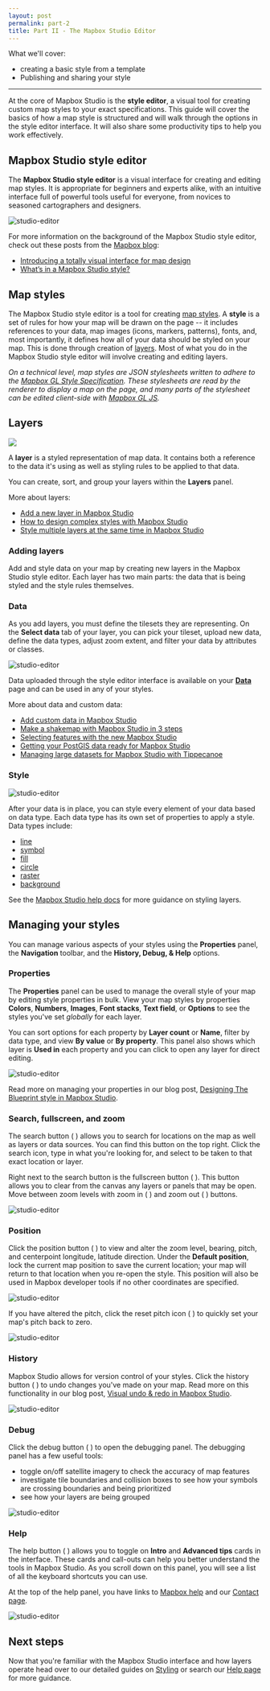 ```yaml
---
layout: post
permalink: part-2
title: Part II - The Mapbox Studio Editor
---
```

What we'll cover:

- creating a basic style from a template
- Publishing and sharing your style

<hr>

At the core of Mapbox Studio is the **style editor**, a visual tool for creating custom map styles to your exact specifications. This guide will cover the basics of how a map style is structured and will walk through the options in the style editor interface. It will also share some productivity tips to help you work effectively.

## Mapbox Studio style editor

The **Mapbox Studio style editor** is a visual interface for creating and editing map styles. It is appropriate for beginners and experts alike, with an intuitive interface full of powerful tools useful for everyone, from novices to seasoned cartographers and designers.

![studio-editor]({{site.baseurl}}/img/studio/editor-new-layer.gif)

For more information on the background of the Mapbox Studio style editor, check out these posts from the [Mapbox blog]({{site.url}}/blog):

- [Introducing a totally visual interface for map design]({{site.url}}/blog/designing-a-map-with-mapbox-studio/)
- [What’s in a Mapbox Studio style?]({{site.url}}/blog/whats-in-a-mapbox-studio-style/)

## Map styles

The Mapbox Studio style editor is a tool for creating [map styles]({{site.baseurl}}/define-style). A **style** is a set of rules for how your map will be drawn on the page -- it includes references to your data, map images (icons, markers, patterns), fonts, and, most importantly, it defines how all of your data should be styled on your map. This is done through creation of [layers]({{site.baseurl}}/define-layer). Most of what you do in the Mapbox Studio style editor will involve creating and editing layers.

_On a technical level, map styles are JSON stylesheets written to adhere to the [Mapbox GL Style Specification]({{site.url}}/mapbox-gl-style-spec). These stylesheets are read by the renderer to display a map on the page, and many parts of the stylesheet can be edited client-side with [Mapbox GL JS]({{site.url}}/mapbox-gl-js)._

## Layers

<img src='{{site.baseurl}}/img/studio/editor-ui-layers.png' class='fr pad1x'>
<div class='pad1y'></div>

A **layer** is a styled representation of map data. It contains both a reference to the data it's using as well as styling rules to be applied to that data.

You can create, sort, and group your layers within the **Layers** panel.

More about layers:

- [Add a new layer in Mapbox Studio]({{site.baseurl}}/add-layer-studio/)
- [How to design complex styles with Mapbox Studio]({{site.url}}/blog/designing-sophisticated-maps-mapbox-studio/)
- [Style multiple layers at the same time in Mapbox Studio]({{site.baseurl}}/style-multiple-layers/)

### Adding layers

Add and style data on your map by creating new layers in the Mapbox Studio style editor. Each layer has two main parts: the data that is being styled and the style rules themselves.

### Data

As you add layers, you must define the tilesets they are representing. On the **Select data** tab of your layer, you can pick your tileset, upload new data, define the data types, adjust zoom extent, and filter your data by attributes or classes.

![studio-editor]({{site.baseurl}}/img/studio/editor-ui-data.png)

Data uploaded through the style editor interface is available on your **[Data]({{site.url}}/studio/data)** page and can be used in any of your styles.

More about data and custom data:

- [Add custom data in Mapbox Studio]({{site.baseurl}}/add-custom-data/)
- [Make a shakemap with Mapbox Studio in 3 steps]({{site.url}}/blog/studio-shakemap/)
- [Selecting features with the new Mapbox Studio]({{site.url}}/blog/selecting-features-with-the-new-mapbox-studio/)
- [Getting your PostGIS data ready for Mapbox Studio]({{site.baseurl}}/postgis-data-studio-format/)
- [Managing large datasets for Mapbox Studio with Tippecanoe]({{site.baseurl}}/large-data-tippecanoe/)

### Style

![studio-editor]({{site.baseurl}}/img/studio/editor-ui-style.png)

After your data is in place, you can style every element of your data based on data type. Each data type has its own set of properties to apply a style. Data types include:

- [line]({{site.baseurl}}/style-line-layer-studio)
- [symbol]({{site.baseurl}}/style-symbol-layer-studio)
- [fill]({{site.baseurl}}/style-fill-layer-studio)
- [circle]({{site.baseurl}}/style-circle-layer-studio)
- [raster]({{site.url}}/mapbox-gl-style-spec/#raster)
- [background]({{site.baseurl}}/style-background-layer-studio)

See the [Mapbox Studio help docs]({{site.baseurl}}/#design-a-map) for more guidance on styling layers.

## Managing your styles

You can manage various aspects of your styles using the **Properties** panel, the **Navigation** toolbar, and the **History, Debug, & Help** options.

### Properties

The **Properties** panel can be used to manage the overall style of your map by editing style properties in bulk. View your map styles by properties **Colors**, **Numbers**, **Images**, **Font stacks**, **Text field**, or **Options** to see the styles you've set _globally_ for each layer.

You can sort options for each property by **Layer count** or **Name**, filter by data type, and view **By value** or **By property**. This panel also shows which layer is **Used in** each property and you can click to open any layer for direct editing.

![studio-editor]({{site.baseurl}}/img/studio/editor-ui-properties.png)

Read more on managing your properties in our blog post, [Designing The Blueprint style in Mapbox Studio]({{site.url}}/blog/blueprint-mapbox-studio/).


### Search, fullscreen, and zoom

The search button ( <span class='icon search'></span> ) allows you to search for locations on the map as well as layers or data sources. You can find this button on the top right. Click the search icon, type in what you're looking for, and select to be taken to that exact location or layer.

Right next to the search button is the fullscreen button ( <span class='icon fullscreen'></span> ). This button allows you to clear from the canvas any layers or panels that may be open. Move between zoom levels with zoom in ( <span class='icon plus'></span> ) and zoom out ( <span class='icon minus'></span> ) buttons.

![studio-editor]({{site.baseurl}}/img/studio/editor-side-search.gif)

### Position

Click the position button ( <span class='icon crosshair'></span> ) to view and alter the zoom level, bearing, pitch, and centerpoint longitude, latitude direction. Under the **Default position**, lock the current map position to save the current location; your map will return to that location when you re-open the style. This position will also be used in Mapbox developer tools if no other coordinates are specified.

![studio-editor]({{site.baseurl}}/img/studio/editor-map-position.gif)

If you have altered the pitch, click the reset pitch icon ( <span class='icon street'></span> ) to quickly set your map's pitch back to zero.

![studio-editor]({{site.baseurl}}/img/studio/editor-side-reset.gif)


### History

Mapbox Studio allows for version control of your styles. Click the history button  ( <span class='icon history'></span> ) to undo changes you've made on your map. Read more on this functionality in our blog post, [Visual undo & redo in Mapbox Studio]({{site.url}}/blog/using-undo-redo-in-mapbox-studio-with-visual-history/).

![studio-editor]({{site.baseurl}}/img/studio/editor-side-history.png)


### Debug

Click the debug button ( <span class='icon bug'></span> ) to open the debugging panel. The debugging panel has a few useful tools:

- toggle on/off satellite imagery to check the accuracy of map features
- investigate tile boundaries and collision boxes to see how your symbols are crossing boundaries and being prioritized
- see how your layers are being grouped

![studio-editor]({{site.baseurl}}/img/studio/editor-side-debug.gif)


### Help

The help button ( <span class='icon help'></span> ) allows you to toggle on **Intro** and **Advanced tips** cards in the interface. These cards and call-outs can help you better understand the tools in Mapbox Studio. As you scroll down on this panel, you will see a list of all the keyboard shortcuts you can use.

At the top of the help panel, you have links to [Mapbox help]({{site.url}}/help) and our [Contact page]({{site.url}}/contact).

![studio-editor]({{site.baseurl}}/img/studio/editor-side-help.gif)




## Next steps

Now that you're familiar with the Mapbox Studio interface and how layers operate head over to our detailed guides on [Styling]({{site.baseurl}}/add-layer-studio/) or search our [Help page]({{site.baseurl}}/help/) for more guidance.
